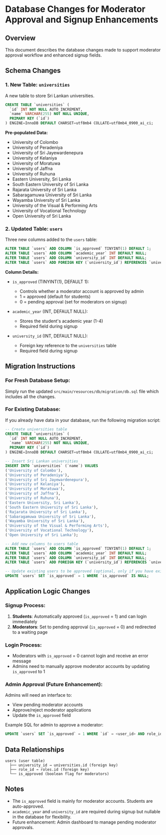 # Database Changes for Moderator Approval and Signup Enhancements

## Overview
This document describes the database changes made to support moderator approval workflow and enhanced signup fields.

## Schema Changes

### 1. New Table: `universities`
A new table to store Sri Lankan universities.

```sql
CREATE TABLE `universities` (
  `id` INT NOT NULL AUTO_INCREMENT,
  `name` VARCHAR(255) NOT NULL UNIQUE,
  PRIMARY KEY (`id`)
) ENGINE=InnoDB DEFAULT CHARSET=utf8mb4 COLLATE=utf8mb4_0900_ai_ci;
```

**Pre-populated Data:**
- University of Colombo
- University of Peradeniya
- University of Sri Jayewardenepura
- University of Kelaniya
- University of Moratuwa
- University of Jaffna
- University of Ruhuna
- Eastern University, Sri Lanka
- South Eastern University of Sri Lanka
- Rajarata University of Sri Lanka
- Sabaragamuwa University of Sri Lanka
- Wayamba University of Sri Lanka
- University of the Visual & Performing Arts
- University of Vocational Technology
- Open University of Sri Lanka

### 2. Updated Table: `users`
Three new columns added to the `users` table:

```sql
ALTER TABLE `users` ADD COLUMN `is_approved` TINYINT(1) DEFAULT 1;
ALTER TABLE `users` ADD COLUMN `academic_year` INT DEFAULT NULL;
ALTER TABLE `users` ADD COLUMN `university_id` INT DEFAULT NULL;
ALTER TABLE `users` ADD FOREIGN KEY (`university_id`) REFERENCES `universities`(`id`) ON DELETE SET NULL;
```

**Column Details:**
- `is_approved` (TINYINT(1), DEFAULT 1): 
  - Controls whether a moderator account is approved by admin
  - 1 = approved (default for students)
  - 0 = pending approval (set for moderators on signup)
  
- `academic_year` (INT, DEFAULT NULL):
  - Stores the student's academic year (1-4)
  - Required field during signup
  
- `university_id` (INT, DEFAULT NULL):
  - Foreign key reference to the `universities` table
  - Required field during signup

## Migration Instructions

### For Fresh Database Setup:
Simply run the updated `src/main/resources/db/migration/db.sql` file which includes all the changes.

### For Existing Database:
If you already have data in your database, run the following migration script:

```sql
-- Create universities table
CREATE TABLE `universities` (
  `id` INT NOT NULL AUTO_INCREMENT,
  `name` VARCHAR(255) NOT NULL UNIQUE,
  PRIMARY KEY (`id`)
) ENGINE=InnoDB DEFAULT CHARSET=utf8mb4 COLLATE=utf8mb4_0900_ai_ci;

-- Insert Sri Lankan universities
INSERT INTO `universities` (`name`) VALUES
('University of Colombo'),
('University of Peradeniya'),
('University of Sri Jayewardenepura'),
('University of Kelaniya'),
('University of Moratuwa'),
('University of Jaffna'),
('University of Ruhuna'),
('Eastern University, Sri Lanka'),
('South Eastern University of Sri Lanka'),
('Rajarata University of Sri Lanka'),
('Sabaragamuwa University of Sri Lanka'),
('Wayamba University of Sri Lanka'),
('University of the Visual & Performing Arts'),
('University of Vocational Technology'),
('Open University of Sri Lanka');

-- Add new columns to users table
ALTER TABLE `users` ADD COLUMN `is_approved` TINYINT(1) DEFAULT 1;
ALTER TABLE `users` ADD COLUMN `academic_year` INT DEFAULT NULL;
ALTER TABLE `users` ADD COLUMN `university_id` INT DEFAULT NULL;
ALTER TABLE `users` ADD FOREIGN KEY (`university_id`) REFERENCES `universities`(`id`) ON DELETE SET NULL;

-- Update existing users to be approved (optional, only if you have existing data)
UPDATE `users` SET `is_approved` = 1 WHERE `is_approved` IS NULL;
```

## Application Logic Changes

### Signup Process:
1. **Students**: Automatically approved (`is_approved` = 1) and can login immediately
2. **Moderators**: Set to pending approval (`is_approved` = 0) and redirected to a waiting page

### Login Process:
- Moderators with `is_approved` = 0 cannot login and receive an error message
- Admins need to manually approve moderator accounts by updating `is_approved` to 1

### Admin Approval (Future Enhancement):
Admins will need an interface to:
- View pending moderator accounts
- Approve/reject moderator applications
- Update the `is_approved` field

Example SQL for admin to approve a moderator:
```sql
UPDATE `users` SET `is_approved` = 1 WHERE `id` = <user_id> AND role_id = (SELECT id FROM roles WHERE name = 'moderator');
```

## Data Relationships

```
users (user table)
  ├── university_id → universities.id (foreign key)
  ├── role_id → roles.id (foreign key)
  └── is_approved (boolean flag for moderators)
```

## Notes
- The `is_approved` field is mainly for moderator accounts. Students are auto-approved.
- `academic_year` and `university_id` are required during signup but nullable in the database for flexibility.
- Future enhancement: Admin dashboard to manage pending moderator approvals.
